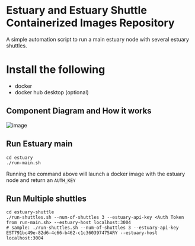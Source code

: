 # Estuary and Estuary Shuttle Containerized Images Repository

A simple automation script to run a main estuary node with several estuary shuttles.

# Install the following

- docker
- docker hub desktop (optional)

## Component Diagram and How it works

![image](https://user-images.githubusercontent.com/4479171/157354827-9dd254d3-8553-4cc7-9bfe-4dc6b6c1484f.png)

## Run Estuary main
```
cd estuary
./run-main.sh
```
Running the command above will launch a docker image with the estuary node and return an `AUTH_KEY`

## Run Multiple shuttles
```
cd estuary-shuttle
./run-shuttles.sh --num-of-shuttles 3 --estuary-api-key <Auth Token from run-main.sh> --estuary-host localhost:3004
# sample: ./run-shuttles.sh --num-of-shuttles 3 --estuary-api-key EST791bc49e-82d6-4c66-b462-c1c360397475ARY --estuary-host localhost:3004
```
